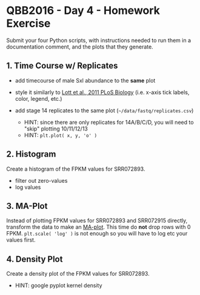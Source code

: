 # QBB2016 - Day 4 - Homework Exercise

Submit your four Python scripts, with instructions needed to run them in a documentation comment, and the plots that they generate.

## 1. Time Course w/ Replicates

* add timecourse of male Sxl abundance to the **same** plot
* style it similarly to [Lott et al., 2011 PLoS Biology](http://www.ncbi.nlm.nih.gov/pubmed/21346796) (i.e. x-axis tick labels, color, legend, etc.)
* add stage 14 replicates to the same plot (```~/data/fastq/replicates.csv```)

  * HINT: since there are only replicates for 14A/B/C/D, you will need to "skip" plotting 10/11/12/13
  * HINT: ```plt.plot( x, y, 'o' )```

## 2. Histogram

Create a histogram of the FPKM values for SRR072893.

* filter out zero-values
* log values 

## 3. MA-Plot

Instead of plotting FPKM values for SRR072893 and SRR072915 directly, transform the data to make an [MA-plot](https://en.wikipedia.org/wiki/MA_plot).  This time do **not** drop rows with 0 FPKM.  ```plt.scale( 'log' )``` is not enough so you will have to log etc your values first.

## 4. Density Plot

Create a density plot of the FPKM values for SRR072893.

* HINT: google pyplot kernel density

